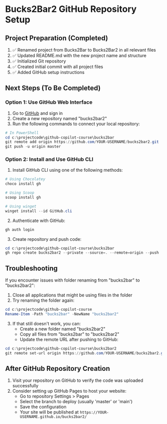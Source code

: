 # Bucks2Bar2 GitHub Repository Setup

## Project Preparation (Completed)

1. ✅ Renamed project from Bucks2Bar to Bucks2Bar2 in all relevant files
2. ✅ Updated README.md with the new project name and structure
3. ✅ Initialized Git repository
4. ✅ Created initial commit with all project files
5. ✅ Added GitHub setup instructions

## Next Steps (To Be Completed)

### Option 1: Use GitHub Web Interface

1. Go to [GitHub](https://github.com/) and sign in
2. Create a new repository named "bucks2bar2"
3. Run the following commands to connect your local repository:

```powershell
# In PowerShell
cd c:\projectcode\github-copilot-course\bucks2bar
git remote add origin https://github.com/YOUR-USERNAME/bucks2bar2.git
git push -u origin master
```

### Option 2: Install and Use GitHub CLI

1. Install GitHub CLI using one of the following methods:

```powershell
# Using Chocolatey
choco install gh

# Using Scoop
scoop install gh

# Using winget
winget install --id GitHub.cli
```

2. Authenticate with GitHub:

```powershell
gh auth login
```

3. Create repository and push code:

```powershell
cd c:\projectcode\github-copilot-course\bucks2bar
gh repo create bucks2bar2 --private --source=. --remote=origin --push
```

## Troubleshooting

If you encounter issues with folder renaming from "bucks2bar" to "bucks2bar2":

1. Close all applications that might be using files in the folder
2. Try renaming the folder again:

```powershell
cd c:\projectcode\github-copilot-course
Rename-Item -Path "bucks2bar" -NewName "bucks2bar2"
```

3. If that still doesn't work, you can:
   - Create a new folder named "bucks2bar2"
   - Copy all files from "bucks2bar" to "bucks2bar2"
   - Update the remote URL after pushing to GitHub:

```powershell
cd c:\projectcode\github-copilot-course\bucks2bar2
git remote set-url origin https://github.com/YOUR-USERNAME/bucks2bar2.git
```

## After GitHub Repository Creation

1. Visit your repository on GitHub to verify the code was uploaded successfully
2. Consider setting up GitHub Pages to host your website:
   - Go to repository Settings > Pages
   - Select the branch to deploy (usually 'master' or 'main')
   - Save the configuration
   - Your site will be published at `https://YOUR-USERNAME.github.io/bucks2bar2/`
